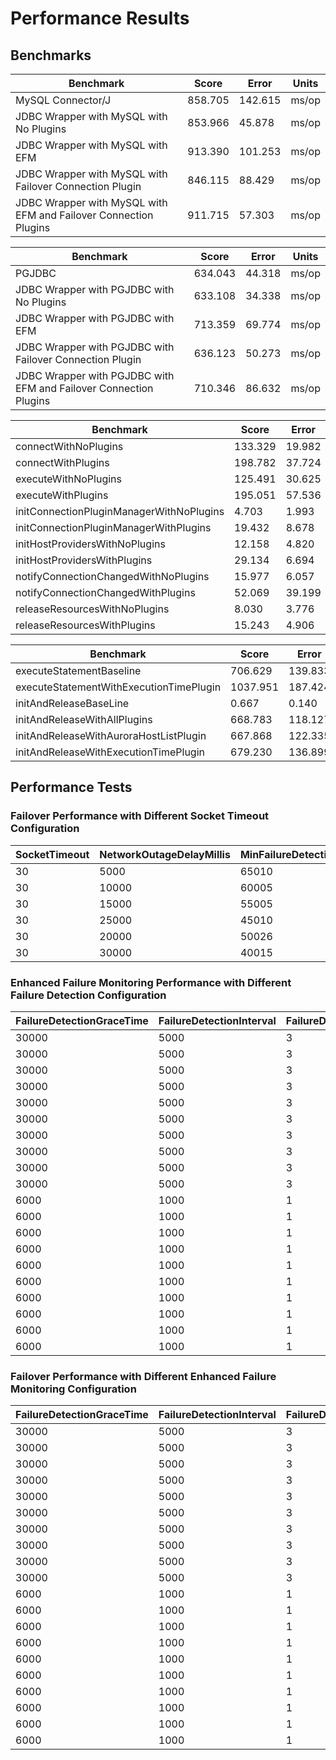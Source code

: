 # Performance Results

## Benchmarks
| Benchmark                                                         | Score    | Error   | Units |
|-------------------------------------------------------------------|----------|---------|-------|
| MySQL Connector/J                                                 | 858.705  | 142.615 | ms/op |
| JDBC Wrapper with MySQL with No Plugins                           | 853.966  | 45.878  | ms/op |
| JDBC Wrapper with MySQL with EFM                                  | 913.390  | 101.253 | ms/op |
| JDBC Wrapper with MySQL with Failover Connection Plugin           | 846.115  | 88.429  | ms/op |
| JDBC Wrapper with MySQL with EFM and Failover Connection Plugins  | 911.715  | 57.303  | ms/op |

| Benchmark                                                         | Score    | Error   | Units |
|-------------------------------------------------------------------|----------|---------|-------|
| PGJDBC                                                            | 634.043  | 44.318  | ms/op |
| JDBC Wrapper with PGJDBC with No Plugins                          | 633.108  | 34.338  | ms/op |
| JDBC Wrapper with PGJDBC with EFM                                 | 713.359  | 69.774  | ms/op |
| JDBC Wrapper with PGJDBC with Failover Connection Plugin          | 636.123  | 50.273  | ms/op |
| JDBC Wrapper with PGJDBC with EFM and Failover Connection Plugins | 710.346  | 86.632  | ms/op |

| Benchmark                                | Score   | Error  | Units |
|------------------------------------------|---------|--------|-------|
| connectWithNoPlugins                     | 133.329 | 19.982 | us/op |
| connectWithPlugins                       | 198.782 | 37.724 | us/op |
| executeWithNoPlugins                     | 125.491 | 30.625 | us/op |
| executeWithPlugins                       | 195.051 | 57.536 | us/op |
| initConnectionPluginManagerWithNoPlugins | 4.703   | 1.993  | us/op |
| initConnectionPluginManagerWithPlugins   | 19.432  | 8.678  | us/op |
| initHostProvidersWithNoPlugins           | 12.158  | 4.820  | us/op |
| initHostProvidersWithPlugins             | 29.134  | 6.694  | us/op |
| notifyConnectionChangedWithNoPlugins     | 15.977  | 6.057  | us/op |
| notifyConnectionChangedWithPlugins       | 52.069  | 39.199 | us/op |
| releaseResourcesWithNoPlugins            | 8.030   | 3.776  | us/op |
| releaseResourcesWithPlugins              | 15.243  | 4.906  | us/op |

| Benchmark                                                 | Score    | Error   | Units |
|-----------------------------------------------------------|----------|---------|-------|
| executeStatementBaseline                                  | 706.629  | 139.833 | us/op |
| executeStatementWithExecutionTimePlugin                   | 1037.951 | 187.424 | us/op |
| initAndReleaseBaseLine                                    | 0.667    | 0.140   | us/op |
| initAndReleaseWithAllPlugins                              | 668.783  | 118.127 | us/op |
| initAndReleaseWithAuroraHostListPlugin                    | 667.868  | 122.335 | us/op |
| initAndReleaseWithExecutionTimePlugin                     | 679.230  | 136.899 | us/op |

## Performance Tests

### Failover Performance with Different Socket Timeout Configuration

| SocketTimeout | NetworkOutageDelayMillis | MinFailureDetectionTimeMillis | MaxFailureDetectionTimeMillis | AvgFailureDetectionTimeMillis |
|---------------|--------------------------|-------------------------------|-------------------------------|-------------------------------|
| 30            | 5000                     | 65010                         | 65029                         | 65021                         |
| 30            | 10000                    | 60005                         | 60029                         | 60023                         |
| 30            | 15000                    | 55005                         | 55029                         | 55023                         |
| 30            | 25000                    | 45010                         | 45028                         | 45018                         |
| 30            | 20000                    | 50026                         | 50029                         | 50028                         |
| 30            | 30000                    | 40015                         | 40029                         | 40023                         |

### Enhanced Failure Monitoring Performance with Different Failure Detection Configuration

| FailureDetectionGraceTime | FailureDetectionInterval | FailureDetectionCount | NetworkOutageDelayMillis | MinFailureDetectionTimeMillis | MaxFailureDetectionTimeMillis | AvgFailureDetectionTimeMillis |
|---------------------------|--------------------------|-----------------------|--------------------------|-------------------------------|-------------------------------|-------------------------------|
| 30000                     | 5000                     | 3                     | 5000                     | 41107                         | 41114                         | 41111                         |
| 30000                     | 5000                     | 3                     | 10000                    | 36109                         | 36112                         | 36110                         |
| 30000                     | 5000                     | 3                     | 15000                    | 31107                         | 31111                         | 31109                         |
| 30000                     | 5000                     | 3                     | 20000                    | 26109                         | 26111                         | 26110                         |
| 30000                     | 5000                     | 3                     | 25000                    | 21109                         | 21110                         | 21109                         |
| 30000                     | 5000                     | 3                     | 30000                    | 16106                         | 16109                         | 16108                         |
| 30000                     | 5000                     | 3                     | 35000                    | 16108                         | 16111                         | 16109                         |
| 30000                     | 5000                     | 3                     | 40000                    | 16108                         | 16112                         | 16110                         |
| 30000                     | 5000                     | 3                     | 50000                    | 16112                         | 16112                         | 16112                         |
| 30000                     | 5000                     | 3                     | 60000                    | 16113                         | 16118                         | 16115                         |
| 6000                      | 1000                     | 1                     | 1000                     | 5108                          | 5130                          | 5113                          |
| 6000                      | 1000                     | 1                     | 2000                     | 4106                          | 4111                          | 4108                          |
| 6000                      | 1000                     | 1                     | 3000                     | 3105                          | 3108                          | 3107                          |
| 6000                      | 1000                     | 1                     | 4000                     | 2104                          | 2108                          | 2107                          |
| 6000                      | 1000                     | 1                     | 5000                     | 1103                          | 1107                          | 1105                          |
| 6000                      | 1000                     | 1                     | 6000                     | 1105                          | 1107                          | 1106                          |
| 6000                      | 1000                     | 1                     | 7000                     | 1106                          | 1108                          | 1107                          |
| 6000                      | 1000                     | 1                     | 8000                     | 1105                          | 1107                          | 1106                          |
| 6000                      | 1000                     | 1                     | 9000                     | 1106                          | 1110                          | 1108                          |
| 6000                      | 1000                     | 1                     | 10000                    | 1107                          | 1110                          | 1110                          |

### Failover Performance with Different Enhanced Failure Monitoring Configuration

| FailureDetectionGraceTime | FailureDetectionInterval | FailureDetectionCount | NetworkOutageDelayMillis | MinFailureDetectionTimeMillis | MaxFailureDetectionTimeMillis | AvgFailureDetectionTimeMillis |
|---------------------------|--------------------------|-----------------------|--------------------------|-------------------------------|-------------------------------|-------------------------------|
| 30000                     | 5000                     | 3                     | 5000                     | 36000                         | 36002                         | 36001                         |
| 30000                     | 5000                     | 3                     | 10000                    | 31000                         | 31001                         | 31000                         |
| 30000                     | 5000                     | 3                     | 15000                    | 26000                         | 26001                         | 26000                         |
| 30000                     | 5000                     | 3                     | 20000                    | 21000                         | 21002                         | 21001                         |
| 30000                     | 5000                     | 3                     | 25000                    | 15999                         | 16001                         | 16001                         |
| 30000                     | 5000                     | 3                     | 30000                    | 11000                         | 11001                         | 11001                         |
| 30000                     | 5000                     | 3                     | 35000                    | 5996                          | 6005                          | 6000                          |
| 30000                     | 5000                     | 3                     | 40000                    | 1000                          | 1001                          | 1000                          |
| 30000                     | 5000                     | 3                     | 50000                    | 4669937                       | 4835750                       | 4752841                       |
| 30000                     | 5000                     | 3                     | 60000                    | 4878341                       | 5044200                       | 4961261                       |
| 6000                      | 1000                     | 1                     | 1000                     | 39996                         | 40001                         | 39999                         |
| 6000                      | 1000                     | 1                     | 2000                     | 38999                         | 39001                         | 39000                         |
| 6000                      | 1000                     | 1                     | 3000                     | 37999                         | 38001                         | 38000                         |
| 6000                      | 1000                     | 1                     | 4000                     | 36999                         | 37001                         | 37000                         |
| 6000                      | 1000                     | 1                     | 5000                     | 36000                         | 36001                         | 36001                         |
| 6000                      | 1000                     | 1                     | 6000                     | 35000                         | 35002                         | 35001                         |
| 6000                      | 1000                     | 1                     | 7000                     | 34000                         | 34001                         | 34000                         |
| 6000                      | 1000                     | 1                     | 8000                     | 32999                         | 33002                         | 33000                         |
| 6000                      | 1000                     | 1                     | 9000                     | 32000                         | 32002                         | 32001                         |
| 6000                      | 1000                     | 1                     | 10000                    | 31001                         | 31001                         | 31001                         |
